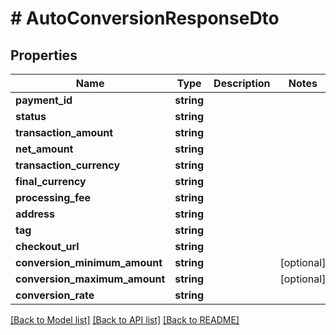 # # AutoConversionResponseDto

## Properties

Name | Type | Description | Notes
------------ | ------------- | ------------- | -------------
**payment_id** | **string** |  |
**status** | **string** |  |
**transaction_amount** | **string** |  |
**net_amount** | **string** |  |
**transaction_currency** | **string** |  |
**final_currency** | **string** |  |
**processing_fee** | **string** |  |
**address** | **string** |  |
**tag** | **string** |  |
**checkout_url** | **string** |  |
**conversion_minimum_amount** | **string** |  | [optional]
**conversion_maximum_amount** | **string** |  | [optional]
**conversion_rate** | **string** |  |

[[Back to Model list]](../../README.md#models) [[Back to API list]](../../README.md#endpoints) [[Back to README]](../../README.md)
